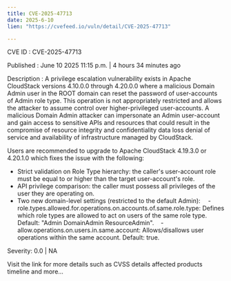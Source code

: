 ```yaml
---
title: CVE-2025-47713
date: 2025-6-10
lien: "https://cvefeed.io/vuln/detail/CVE-2025-47713"

---
```


CVE ID : CVE-2025-47713

Published :  June 10
2025
11:15 p.m. | 4 hours
34 minutes ago

Description : A privilege escalation vulnerability exists in Apache CloudStack versions 4.10.0.0 through 4.20.0.0 where a malicious Domain Admin user in the ROOT domain can reset the password of user-accounts of Admin role type. This operation is not appropriately restricted and allows the attacker to assume control over higher-privileged user-accounts. A malicious Domain Admin attacker can impersonate an Admin user-account and gain access to sensitive APIs and resources that could result in the compromise of resource integrity and confidentiality
data loss
denial of service
and availability of infrastructure managed by CloudStack.



Users are recommended to upgrade to Apache CloudStack 4.19.3.0 or 4.20.1.0
which fixes the issue with the following:
  *  Strict validation on Role Type hierarchy: the caller's user-account role must be equal to or higher than the target user-account's role.
  *  API privilege comparison: the caller must possess all privileges of the user they are operating on. 
  *  Two new domain-level settings (restricted to the default Admin): 
 - role.types.allowed.for.operations.on.accounts.of.same.role.type: Defines which role types are allowed to act on users of the same role type. Default: "Admin
DomainAdmin
ResourceAdmin". 
   - allow.operations.on.users.in.same.account: Allows/disallows user operations within the same account. Default: true.

Severity: 0.0 | NA

Visit the link for more details
such as CVSS details
affected products
timeline
and more...
